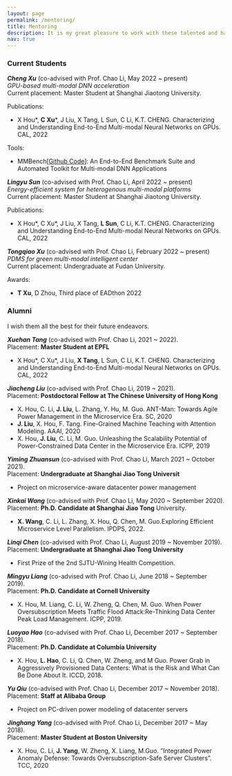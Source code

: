 ```yaml
---
layout: page
permalink: /mentoring/
title: Mentoring
description: It is my great pleasure to work with these talented and hard-working students!
nav: true
---
```

<!-- 
1. Publications
2. Tools
3. Awrads
 -->

### Current Students
***Cheng Xu*** (co-advised with Prof. Chao Li, May 2022 ~ present)<br>*GPU-based multi-modal DNN acceleration*<br>Current placement: Master Student at Shanghai Jiaotong University. 

Publications: 

- X Hou*, **C Xu***, J Liu, X Tang, L Sun, C Li, K.T. CHENG. Characterizing and Understanding End-to-End Multi-modal Neural Networks on GPUs. CAL, 2022


Tools:
- MMBench[<a href="https://github.com/xfhelen/MMBench">Github Code</a>]: An End-to-End Benchmark Suite and Automated Toolkit for Multi-modal DNN Applications


***Lingyu Sun*** (co-advised with Prof. Chao Li, April 2022 ~ present)<br>*Energy-efficient system for heterogenous multi-modal platforms* <br>Current placement: Master Student at Shanghai Jiaotong University.

Publications: 

- X Hou*, C Xu*, J Liu, X Tang, **L Sun**, C Li, K.T. CHENG. Characterizing and Understanding End-to-End Multi-modal Neural Networks on GPUs. CAL, 2022


***Tongqiao Xu*** (co-advised with Prof. Chao Li, February 2022 ~ present) <br>*PDMS for green multi-modal intelligent center* <br>Current placement: Undergraduate at Fudan  University.

Awards:
- **T Xu**, D Zhou, Third place of EADthon 2022
 


### Alumni
I wish them all the best for their future endeavors.

***Xuehan Tang*** (co-advised with Prof. Chao Li, 2021 ~ 2022).<br>Placement: **Master Student at EPFL**
- X Hou*, C Xu*, J Liu, **X Tang**, L Sun, C Li, K.T. CHENG. Characterizing and Understanding End-to-End Multi-modal Neural Networks on GPUs. CAL, 2022

***Jiacheng Liu*** (co-advised with Prof. Chao Li, 2019 ~ 2021).<br>Placement: **Postdoctoral Fellow at The Chinese University of Hong Kong**
- X. Hou, C. Li, **J. Liu**, L. Zhang, Y. Hu, M. Guo. ANT-Man: Towards Agile Power Management in the Microservice Era. SC, 2020
- **J. Liu**, X. Hou, F. Tang. Fine-Grained Machine Teaching with Attention Modeling. AAAI, 2020
- X. Hou, **J. Liu**, C. Li, M. Guo. Unleashing the Scalability Potential of Power-Constrained Data Center in the Microservice Era. ICPP, 2019

***Yiming Zhuansun*** (co-advised with Prof. Chao Li, March 2021 ~ October 2021).<br>Placement: **Undergraduate at Shanghai Jiao Tong Universit**
- Project on microservice-aware datacenter power management

***Xinkai Wang*** (co-advised with Prof. Chao Li, May 2020 ~ September 2020). <br>Placement: **Ph.D. Candidate at Shanghai Jiao Tong** University. 
- **X. Wang**, C. Li, L. Zhang, X. Hou, Q. Chen, M. Guo.Exploring Efficient Microservice Level Parallelism. IPDPS, 2022.

***Linqi Chen*** (co-advised with Prof. Chao Li, August 2019 ~ November 2019). <br>Placement: **Undergraduate at Shanghai Jiao Tong University** 
- First Prize of the 2nd SJTU-Wining Health Competition.

***Mingyu Liang*** (co-advised with Prof. Chao Li, June 2018 ~ September 2019). <br>Placement: **Ph.D. Candidate at Cornell University**
- X. Hou, M. Liang, C. Li, W. Zheng, Q. Chen, M. Guo. When Power Oversubscription Meets Traffic Flood Attack:Re-Thinking Data Center Peak Load Management. ICPP, 2019.

***Luoyao Hao*** (co-advised with Prof. Chao Li, December 2017 ~ September 2018). <br>Placement: **Ph.D. Candidate at Columbia University**
- X. Hou, **L. Hao**, C. Li, Q. Chen, W. Zheng, and M Guo. Power Grab in Aggressively Provisioned Data Centers: What is the Risk and What Can Be Done About It. ICCD, 2018.

***Yu Qiu*** (co-advised with Prof. Chao Li, December 2017 ~ November 2018). <br>Placement: **Staff at Alibaba Group**
- Project on PC-driven power modeling of datacenter servers
    
***Jinghang Yang*** (co-advised with Prof. Chao Li, December 2017 ~ May 2018). <br>Placement: **Master Student at Boston University** 
- X. Hou, C. Li, **J. Yang**, W. Zheng, X. Liang, M.Guo. ”Integrated Power Anomaly Defense: Towards Oversubscription-Safe Server Clusters”. TCC, 2020